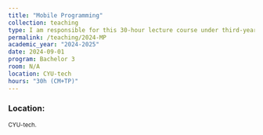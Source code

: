 ```yaml
---
title: "Mobile Programming"
collection: teaching
type: I am responsible for this 30-hour lecture course under third-year bachelor students at CYU-tech.
permalink: /teaching/2024-MP
academic_year: "2024-2025"
date: 2024-09-01
program: Bachelor 3
room: N/A
location: CYU-tech
hours: "30h (CM+TP)"
---
```



### Location:
<span style="font-size: smaller;">CYU-tech.</span>

